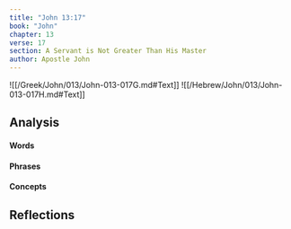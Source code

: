 ```yaml
---
title: "John 13:17"
book: "John"
chapter: 13
verse: 17
section: A Servant is Not Greater Than His Master
author: Apostle John
---
```

![[/Greek/John/013/John-013-017G.md#Text]]
![[/Hebrew/John/013/John-013-017H.md#Text]]

## Analysis

#### Words

#### Phrases

#### Concepts

## Reflections
